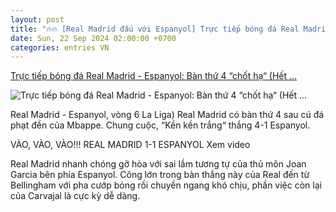 ```yaml
---
layout: post
title: "🔥🔥 [Real Madrid đấu với Espanyol] Trực tiếp bóng đá Real Madrid - Espanyol: Bàn thứ 4 “chốt hạ“ (Hết ..."
date: Sun, 22 Sep 2024 02:00:00 +0700
categories: entries VN
---
```

[Trực tiếp bóng đá Real Madrid - Espanyol: Bàn thứ 4 “chốt hạ“ (Hết ...](https://www.24h.com.vn/bong-da/truc-tiep-bong-da-real-madrid-espanyol-kho-can-buoc-ong-trum-la-liga-c48a1604518.html)

![Trực tiếp bóng đá Real Madrid - Espanyol: Bàn thứ 4 “chốt hạ“ (Hết ...](https://cdn.24h.com.vn/upload/3-2024/images/2024-09-22/pa-1200-copy-1726947494-556-width1200height628-watermark.jpg)

Real Madrid - Espanyol, vòng 6 La Liga) Real Madrid có bàn thứ 4 sau cú đá phạt đền của Mbappe. Chung cuộc, “Kền kền trắng“ thắng 4-1 Espanyol.

VÀO, VÀO, VÀO!!! REAL MADRID 1-1 ESPANYOL Xem video

Real Madrid nhanh chóng gỡ hòa với sai lầm tương tự của thủ môn Joan Garcia bên phía Espanyol. Công lớn trong bàn thắng này của Real đến từ Bellingham với pha cướp bóng rồi chuyền ngang khó chịu, phần việc còn lại của Carvajal là cực kỳ dễ dàng.

